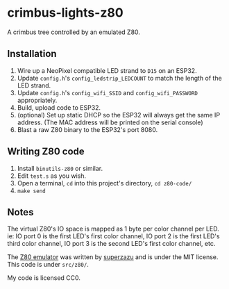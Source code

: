 # crimbus-lights-z80
A crimbus tree controlled by an emulated Z80.

## Installation
  1. Wire up a NeoPixel compatible LED strand to `D15` on an ESP32.
  2. Update `config.h`'s `config_ledstrip_LEDCOUNT` to match the length of the LED strand.
  3. Update `config.h`'s `config_wifi_SSID` and `config_wifi_PASSWORD` appropriately.
  4. Build, upload code to ESP32.
  5. (optional) Set up static DHCP so the ESP32 will always get the same IP address. (The MAC address will be printed on the serial console)
  6. Blast a raw Z80 binary to the ESP32's port 8080.

## Writing Z80 code
  1. Install `binutils-z80` or similar.
  2. Edit `test.s` as you wish.
  3. Open a terminal, `cd` into this project's directory, `cd z80-code/`
  4. `make send`

## Notes
The virtual Z80's IO space is mapped as 1 byte per color channel per LED. ie: IO port 0 is the first LED's first color channel, IO port 2 is the first LED's third color channel, IO port 3 is the second LED's first color channel, etc.

The [Z80 emulator](https://github.com/superzazu/z80) was written by [superzazu](https://github.com/superzazu) and is under the MIT license. This code is under `src/z80/`.

My code is licensed CC0.

